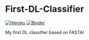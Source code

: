 # First-DL-Classifier

[![Heroku](https://www.herokucdn.com/deploy/button.svg)](https://obama-classifier.herokuapp.com/)
[![Binder](https://mybinder.org/badge_logo.svg)](https://hub.gke2.mybinder.org/user/tkravichandran-bear_voila-w54cuufp/voila/render/bear_classifier_3.ipynb?token=_ouf7siETxS_b9TcxUp8HA)


My first DL classifier based on FASTAI
